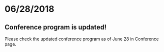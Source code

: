 # 06/28/2018

## Conference program is updated!

Please check the updated conference program as of June 28 in Conference page.
